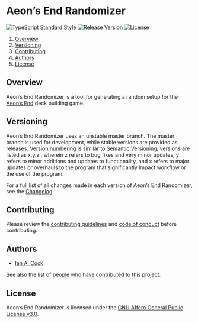 # Aeon’s End Randomizer

[![TypeScript Standard Style](https://img.shields.io/badge/code%20style-standard-brightgreen.svg)](http://standardjs.com)
[![Release Version](https://img.shields.io/github/release/Susurrus-LLC/aeons-end-randomizer.svg)](https://github.com/Susurrus-LLC/aeons-end-randomizer/releases)
[![License](https://img.shields.io/github/license/Susurrus-LLC/aeons-end-randomizer.svg)](https://github.com/Susurrus-LLC/aeons-end-randomizer/blob/master/LICENSE)

1. [Overview](#overview)
2. [Versioning](#versioning)
3. [Contributing](#contributing)
4. [Authors](#authors)
5. [License](#license)

## Overview

Aeon’s End Randomizer is a tool for generating a random setup for the [Aeon’s End](https://www.actionphasegames.com/pages/aeons-end) deck building game.

## Versioning

Aeon’s End Randomizer uses an unstable master branch. The master branch is used for development, while stable versions are provided as releases. Version numbering is similar to [Semantic Versioning](http://semver.org/); versions are listed as x.y.z., wherein z refers to bug fixes and very minor updates, y refers to minor additions and updates to functionality, and x refers to major updates or overhauls to the program that significantly impact workflow or the use of the program.

For a full list of all changes made in each version of Aeon’s End Randomizer, see the [Changelog](https://github.com/Susurrus-LLC/aeons-end-randomizer/blob/master/CHANGELOG.md).

## Contributing

Please review the [contributing guidelines](https://github.com/Susurrus-LLC/aeons-end-randomizer/blob/master/.github/CONTRIBUTING.md) and [code of conduct](https://github.com/Susurrus-LLC/aeons-end-randomizer/blob/master/.github/CODE_OF_CONDUCT.md) before contributing.

## Authors

- [Ian A. Cook](https://github.com/nai888)

See also the list of [people who have contributed](../../graphs/contributors) to this project.

## License

Aeon’s End Randomizer is licensed under the [GNU Affero General Public License v3.0](https://choosealicense.com/licenses/agpl-3.0/).
